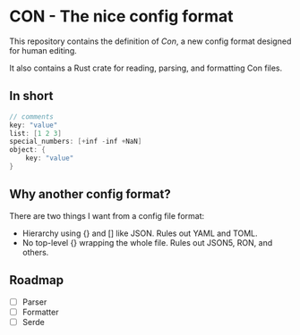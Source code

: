 # CON - The nice config format
This repository contains the definition of _Con_, a new config format designed for human editing.

It also contains a Rust crate for reading, parsing, and formatting Con files.

## In short
```c
// comments
key: "value"
list: [1 2 3]
special_numbers: [+inf -inf +NaN]
object: {
    key: "value"
}
```

## Why another config format?
There are two things I want from a config file format:
* Hierarchy using {} and [] like JSON. Rules out YAML and TOML.
* No top-level {} wrapping the whole file. Rules out JSON5, RON, and others.

## Roadmap
* [ ] Parser
* [ ] Formatter
* [ ] Serde

